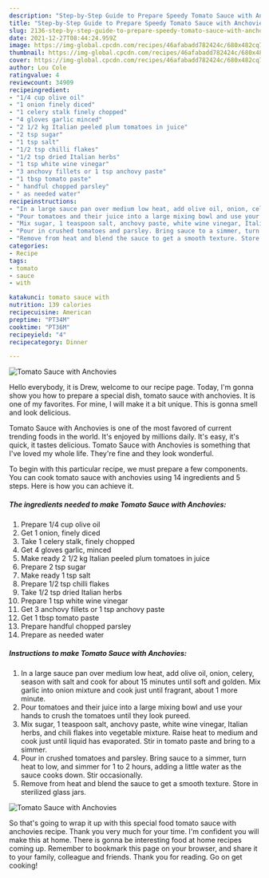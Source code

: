 ```yaml
---
description: "Step-by-Step Guide to Prepare Speedy Tomato Sauce with Anchovies"
title: "Step-by-Step Guide to Prepare Speedy Tomato Sauce with Anchovies"
slug: 2136-step-by-step-guide-to-prepare-speedy-tomato-sauce-with-anchovies
date: 2021-12-27T08:44:24.959Z
image: https://img-global.cpcdn.com/recipes/46afabadd782424c/680x482cq70/tomato-sauce-with-anchovies-recipe-main-photo.jpg
thumbnail: https://img-global.cpcdn.com/recipes/46afabadd782424c/680x482cq70/tomato-sauce-with-anchovies-recipe-main-photo.jpg
cover: https://img-global.cpcdn.com/recipes/46afabadd782424c/680x482cq70/tomato-sauce-with-anchovies-recipe-main-photo.jpg
author: Lou Cole
ratingvalue: 4
reviewcount: 34909
recipeingredient:
- "1/4 cup olive oil"
- "1 onion finely diced"
- "1 celery stalk finely chopped"
- "4 gloves garlic minced"
- "2 1/2 kg Italian peeled plum tomatoes in juice"
- "2 tsp sugar"
- "1 tsp salt"
- "1/2 tsp chilli flakes"
- "1/2 tsp dried Italian herbs"
- "1 tsp white wine vinegar"
- "3 anchovy fillets or 1 tsp anchovy paste"
- "1 tbsp tomato paste"
- " handful chopped parsley"
- " as needed water"
recipeinstructions:
- "In a large sauce pan over medium low heat, add olive oil, onion, celery, season with salt and cook for about 15 minutes until soft and golden. Mix garlic into onion mixture and cook just until fragrant, about 1 more minute."
- "Pour tomatoes and their juice into a large mixing bowl and use your hands to crush the tomatoes until they look pureed."
- "Mix sugar, 1 teaspoon salt, anchovy paste, white wine vinegar, Italian herbs, and chili flakes into vegetable mixture. Raise heat to medium and cook just until liquid has evaporated. Stir in tomato paste and bring to a simmer."
- "Pour in crushed tomatoes and parsley. Bring sauce to a simmer, turn heat to low, and simmer for 1 to 2 hours, adding a little water as the sauce cooks down. Stir occasionally."
- "Remove from heat and blend the sauce to get a smooth texture. Store in sterilized glass jars."
categories:
- Recipe
tags:
- tomato
- sauce
- with

katakunci: tomato sauce with 
nutrition: 139 calories
recipecuisine: American
preptime: "PT34M"
cooktime: "PT36M"
recipeyield: "4"
recipecategory: Dinner

---
```



![Tomato Sauce with Anchovies](https://img-global.cpcdn.com/recipes/46afabadd782424c/680x482cq70/tomato-sauce-with-anchovies-recipe-main-photo.jpg)

Hello everybody, it is Drew, welcome to our recipe page. Today, I'm gonna show you how to prepare a special dish, tomato sauce with anchovies. It is one of my favorites. For mine, I will make it a bit unique. This is gonna smell and look delicious.



Tomato Sauce with Anchovies is one of the most favored of current trending foods in the world. It's enjoyed by millions daily. It's easy, it's quick, it tastes delicious. Tomato Sauce with Anchovies is something that I've loved my whole life. They're fine and they look wonderful.


To begin with this particular recipe, we must prepare a few components. You can cook tomato sauce with anchovies using 14 ingredients and 5 steps. Here is how you can achieve it.

<!--inarticleads1-->

##### The ingredients needed to make Tomato Sauce with Anchovies:

1. Prepare 1/4 cup olive oil
1. Get 1 onion, finely diced
1. Take 1 celery stalk, finely chopped
1. Get 4 gloves garlic, minced
1. Make ready 2 1/2 kg Italian peeled plum tomatoes in juice
1. Prepare 2 tsp sugar
1. Make ready 1 tsp salt
1. Prepare 1/2 tsp chilli flakes
1. Take 1/2 tsp dried Italian herbs
1. Prepare 1 tsp white wine vinegar
1. Get 3 anchovy fillets or 1 tsp anchovy paste
1. Get 1 tbsp tomato paste
1. Prepare  handful chopped parsley
1. Prepare  as needed water




<!--inarticleads2-->

##### Instructions to make Tomato Sauce with Anchovies:

1. In a large sauce pan over medium low heat, add olive oil, onion, celery, season with salt and cook for about 15 minutes until soft and golden. Mix garlic into onion mixture and cook just until fragrant, about 1 more minute.
1. Pour tomatoes and their juice into a large mixing bowl and use your hands to crush the tomatoes until they look pureed.
1. Mix sugar, 1 teaspoon salt, anchovy paste, white wine vinegar, Italian herbs, and chili flakes into vegetable mixture. Raise heat to medium and cook just until liquid has evaporated. Stir in tomato paste and bring to a simmer.
1. Pour in crushed tomatoes and parsley. Bring sauce to a simmer, turn heat to low, and simmer for 1 to 2 hours, adding a little water as the sauce cooks down. Stir occasionally.
1. Remove from heat and blend the sauce to get a smooth texture. Store in sterilized glass jars.
<img src="//assets-global.cpcdn.com/assets/icons/button_play-2c75c40dde080a61004c1f40b05d8f140eaff45d7e9e6481dc71c63d2e7c4909.png" alt="Tomato Sauce with Anchovies">



So that's going to wrap it up with this special food tomato sauce with anchovies recipe. Thank you very much for your time. I'm confident you will make this at home. There is gonna be interesting food at home recipes coming up. Remember to bookmark this page on your browser, and share it to your family, colleague and friends. Thank you for reading. Go on get cooking!
